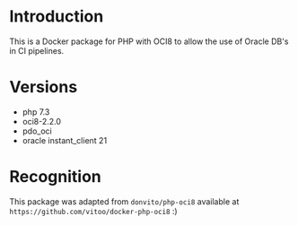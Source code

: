 # Introduction

This is a Docker package for PHP with OCI8 to allow the use of Oracle DB's in CI pipelines.

# Versions

- php 7.3
- oci8-2.2.0
- pdo_oci
- oracle instant_client 21

# Recognition

This package was adapted from `donvito/php-oci8` available at `https://github.com/vitoo/docker-php-oci8` :)

